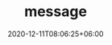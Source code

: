 ---
title: "message"
date: 2020-12-11T08:06:25+06:00
description: message
menu:
  sidebar:
    name: message
    identifier: message
    weight: 20
---